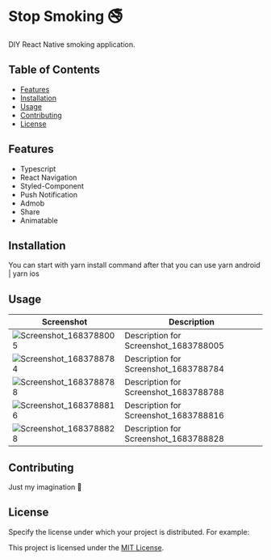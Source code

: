 # Stop Smoking 🚭

DIY React Native smoking application.

## Table of Contents

- [Features](#features)
- [Installation](#installation)
- [Usage](#usage)
- [Contributing](#contributing)
- [License](#license)

## Features

- Typescript
- React Navigation
- Styled-Component
- Push Notification
- Admob
- Share
- Animatable

## Installation

You can start with yarn install command after that you can use yarn android | yarn ios

## Usage

| Screenshot | Description |
|------------|-------------|
| ![Screenshot_1683788005](https://github.com/can-sevin/StopSmoking/assets/11235344/7b408e8e-e6b9-4601-9142-74b87987f0e1) | Description for Screenshot_1683788005 |
| ![Screenshot_1683788784](https://github.com/can-sevin/StopSmoking/assets/11235344/24365b07-9049-474a-8e64-118b3c6d08fa) | Description for Screenshot_1683788784 |
| ![Screenshot_1683788788](https://github.com/can-sevin/StopSmoking/assets/11235344/31bf9c5c-80d3-40b6-b811-b3cc6245f4f6) | Description for Screenshot_1683788788 |
| ![Screenshot_1683788816](https://github.com/can-sevin/StopSmoking/assets/11235344/b18739d3-4017-453e-b7b5-73637bb892fd) | Description for Screenshot_1683788816 |
| ![Screenshot_1683788828](https://github.com/can-sevin/StopSmoking/assets/11235344/f613d7b4-fd6c-4026-938a-e6cb6a3658e2) | Description for Screenshot_1683788828 |

## Contributing

Just my imagination 🌈

## License

Specify the license under which your project is distributed. For example:

This project is licensed under the [MIT License](https://sites.google.com/view/stopsmokingprivacypolicy/ana-sayfa).
